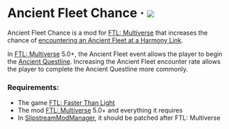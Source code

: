 # Ancient Fleet Chance &middot; <img src="https://img.shields.io/badge/semver-1.0.0-blue">

Ancient Fleet Chance is a mod for [FTL: Multiverse](https://subsetgames.com/forum/viewtopic.php?f=11&t=35332) that increases the chance of [encountering an Ancient Fleet at a Harmony Link](https://ftlmultiverse.fandom.com/wiki/Harmony_Link#Ancient_Fleet).

In [FTL: Multiverse](https://subsetgames.com/forum/viewtopic.php?f=11&t=35332) 5.0+, the Ancient Fleet event allows the player to begin the [Ancient Questline](https://ftlmultiverse.fandom.com/wiki/Ancient_Questline). Increasing the Ancient Fleet encounter rate allows the player to complete the Ancient Questline more commonly.

### Requirements:
- The game [FTL: Faster Than Light](https://en.wikipedia.org/wiki/FTL:_Faster_Than_Light)
- The mod [FTL: Multiverse](https://subsetgames.com/forum/viewtopic.php?f=11&t=35332) 5.0+ and everything it requires
- In [SlipstreamModManager](https://github.com/Vhati/Slipstream-Mod-Manager), it should be patched after FTL: Multiverse
